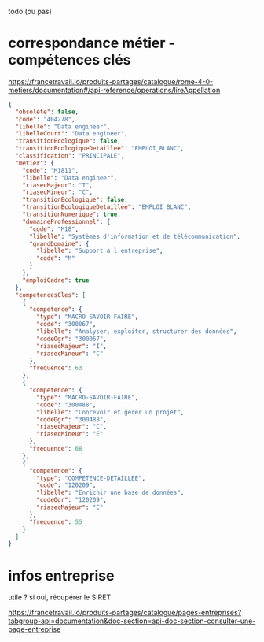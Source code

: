 todo (ou pas)

# correspondance métier - compétences clés

https://francetravail.io/produits-partages/catalogue/rome-4-0-metiers/documentation#/api-reference/operations/lireAppellation

```json
{
  "obsolete": false,
  "code": "404278",
  "libelle": "Data engineer",
  "libelleCourt": "Data engineer",
  "transitionEcologique": false,
  "transitionEcologiqueDetaillee": "EMPLOI_BLANC",
  "classification": "PRINCIPALE",
  "metier": {
    "code": "M1811",
    "libelle": "Data engineer",
    "riasecMajeur": "I",
    "riasecMineur": "C",
    "transitionEcologique": false,
    "transitionEcologiqueDetaillee": "EMPLOI_BLANC",
    "transitionNumerique": true,
    "domaineProfessionnel": {
      "code": "M18",
      "libelle": "Systèmes d'information et de télécommunication",
      "grandDomaine": {
        "libelle": "Support à l'entreprise",
        "code": "M"
      }
    },
    "emploiCadre": true
  },
  "competencesCles": [
    {
      "competence": {
        "type": "MACRO-SAVOIR-FAIRE",
        "code": "300067",
        "libelle": "Analyser, exploiter, structurer des données",
        "codeOgr": "300067",
        "riasecMajeur": "I",
        "riasecMineur": "C"
      },
      "frequence": 63
    },
    {
      "competence": {
        "type": "MACRO-SAVOIR-FAIRE",
        "code": "300488",
        "libelle": "Concevoir et gérer un projet",
        "codeOgr": "300488",
        "riasecMajeur": "C",
        "riasecMineur": "E"
      },
      "frequence": 68
    },
    {
      "competence": {
        "type": "COMPETENCE-DETAILLEE",
        "code": "120209",
        "libelle": "Enrichir une base de données",
        "codeOgr": "120209",
        "riasecMajeur": "C"
      },
      "frequence": 55
    }
  ]
}


```


# infos entreprise
utile ?
si oui, récupérer le SIRET

https://francetravail.io/produits-partages/catalogue/pages-entreprises?tabgroup-api=documentation&doc-section=api-doc-section-consulter-une-page-entreprise

